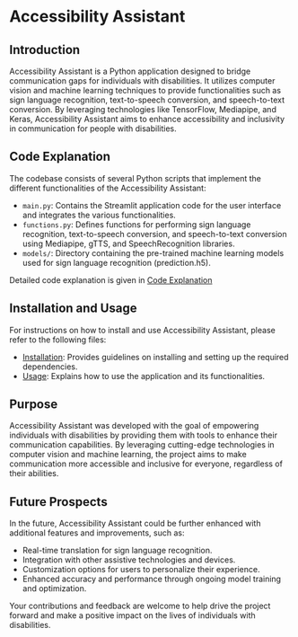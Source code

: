 # Accessibility Assistant

## Introduction

Accessibility Assistant is a Python application designed to bridge communication gaps for individuals with disabilities. It utilizes computer vision and machine learning techniques to provide functionalities such as sign language recognition, text-to-speech conversion, and speech-to-text conversion. By leveraging technologies like TensorFlow, Mediapipe, and Keras, Accessibility Assistant aims to enhance accessibility and inclusivity in communication for people with disabilities.

## Code Explanation

The codebase consists of several Python scripts that implement the different functionalities of the Accessibility Assistant:

- `main.py`: Contains the Streamlit application code for the user interface and integrates the various functionalities.
- `functions.py`: Defines functions for performing sign language recognition, text-to-speech conversion, and speech-to-text conversion using Mediapipe, gTTS, and SpeechRecognition libraries.
- `models/`: Directory containing the pre-trained machine learning models used for sign language recognition (prediction.h5).

Detailed code explanation is given in [Code Explanation](codeexplain.txt)

## Installation and Usage

For instructions on how to install and use Accessibility Assistant, please refer to the following files:
- [Installation](installation.md): Provides guidelines on installing and setting up the required dependencies.
- [Usage](usage.md): Explains how to use the application and its functionalities.

## Purpose

Accessibility Assistant was developed with the goal of empowering individuals with disabilities by providing them with tools to enhance their communication capabilities. By leveraging cutting-edge technologies in computer vision and machine learning, the project aims to make communication more accessible and inclusive for everyone, regardless of their abilities.

## Future Prospects

In the future, Accessibility Assistant could be further enhanced with additional features and improvements, such as:
- Real-time translation for sign language recognition.
- Integration with other assistive technologies and devices.
- Customization options for users to personalize their experience.
- Enhanced accuracy and performance through ongoing model training and optimization.

Your contributions and feedback are welcome to help drive the project forward and make a positive impact on the lives of individuals with disabilities.

